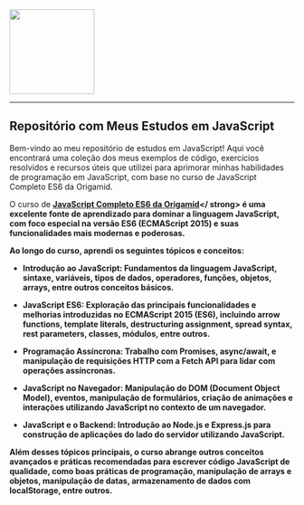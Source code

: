 

  <img src="https://cdn.jsdelivr.net/gh/devicons/devicon/icons/javascript/javascript-original.svg" width="150" />
  
  <hr>
  
  <h2>Repositório com Meus Estudos em JavaScript</h2>
  
  Bem-vindo ao meu repositório de estudos em JavaScript! Aqui você encontrará uma coleção dos meus exemplos de código, exercícios resolvidos e recursos úteis que utilizei para aprimorar minhas habilidades de programação em JavaScript, com base no curso de JavaScript Completo ES6 da Origamid.

O curso de <strong><a href="https://www.origamid.com/curso/javascript-completo-es6/">JavaScript Completo ES6 da Origamid</a></ strong> é uma excelente fonte de aprendizado para dominar a linguagem JavaScript, com foco especial na versão ES6 (ECMAScript 2015) e suas funcionalidades mais modernas e poderosas.

Ao longo do curso, aprendi os seguintes tópicos e conceitos:

- Introdução ao JavaScript: Fundamentos da linguagem JavaScript, sintaxe, variáveis, tipos de dados, operadores, funções, objetos, arrays, entre outros conceitos básicos.

- JavaScript ES6: Exploração das principais funcionalidades e melhorias introduzidas no ECMAScript 2015 (ES6), incluindo arrow functions, template literals, destructuring assignment, spread syntax, rest parameters, classes, módulos, entre outros.

- Programação Assíncrona: Trabalho com Promises, async/await, e manipulação de requisições HTTP com a Fetch API para lidar com operações assíncronas.

- JavaScript no Navegador: Manipulação do DOM (Document Object Model), eventos, manipulação de formulários, criação de animações e interações utilizando JavaScript no contexto de um navegador.

- JavaScript e o Backend: Introdução ao Node.js e Express.js para construção de aplicações do lado do servidor utilizando JavaScript.

Além desses tópicos principais, o curso abrange outros conceitos avançados e práticas recomendadas para escrever código JavaScript de qualidade, como boas práticas de programação, manipulação de arrays e objetos, manipulação de datas, armazenamento de dados com localStorage, entre outros.
